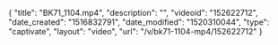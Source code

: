 {
    "title": "BK71_1104.mp4",
    "description": "",
    "videoid": "152622712",
    "date_created": "1516832791",
    "date_modified": "1520310044",
    "type": "captivate",
    "layout": "video",
    "url": "\/v\/bk71-1104-mp4\/152622712"
}